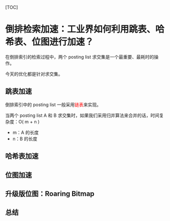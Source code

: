 [TOC]

# 倒排检索加速：工业界如何利用跳表、哈希表、位图进行加速？

在倒排索引的检索过程中，两个 posting list 求交集是一个最重要、最耗时的操作。

今天的优化都是针对求交集。



## 跳表加速

倒排索引中的 posting list 一般采用<font color=red>链表</font>来实现。

当两个 posting list A 和 B 求交集时，如果我们采用归并算法来合并的话，时间复杂度：O( m + n )

- m：A 的长度
- n：B 的长度









## 哈希表加速



## 位图加速



## 升级版位图：Roaring Bitmap



## 总结
